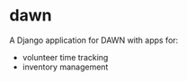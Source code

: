 # dawn
A Django application for DAWN with apps for:
- volunteer time tracking
- inventory management



